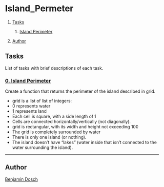 # Island_Permeter

1. [Tasks](#tasks)
	1. [Island Perimeter](#0-island-perimeter)

2. [Author](#author)

## Tasks
List of tasks with brief descriptions of each task.

### [0. Island Perimeter](https://github.com/BenDoschGit/holbertonschool-interview/blob/main/0x1C-island_permeter/0-island_perimeter.py "0. Island Perimeter")

Create a function that returns the perimeter of the island described in grid.

* grid is a list of list of integers:
* 0 represents water
* 1 represents land
* Each cell is square, with a side length of 1
* Cells are connected horizontally/vertically (not diagonally).
* grid is rectangular, with its width and height not exceeding 100
* The grid is completely surrounded by water
* There is only one island (or nothing).
* The island doesn’t have “lakes” (water inside that isn’t connected to the water surrounding the island).

---

## Author

[Benjamin Dosch](https://github.com/BenDoschGit)

